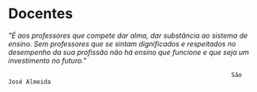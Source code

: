 ﻿
# Docentes

*"É aos professores que compete dar alma, dar substância ao sistema de ensino. Sem professores que se sintam dignificados e respeitados no desempenho da sua profissão não há ensino que funcione e que seja um investimento no futuro."*


                                                                   São José Almeida

